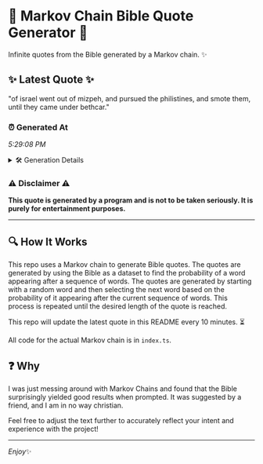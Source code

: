# 📖 Markov Chain Bible Quote Generator 📖

Infinite quotes from the Bible generated by a Markov chain. ✨

## ✨ Latest Quote ✨
"of israel went out of mizpeh, and pursued the philistines, and smote them, until they came under bethcar."

### ⏰ Generated At
*5:29:08 PM*

<details>
    <summary>🛠️ Generation Details</summary>
    <p>
        <strong>🌱 Seed:</strong> of<br>
        <strong>🔄 Iterations:</strong> 17<br>
        <strong>📜 Context History:</strong><br>[ of ]: israel<br>[ of, israel ]: went<br>[ of, israel, went ]: out<br>[ of, israel, went, out ]: of<br>[ of, israel, went, out, of ]: mizpeh,<br>[ of, israel, went, out, of, mizpeh, ]: and<br>[ israel, went, out, of, mizpeh,, and ]: pursued<br>[ went, out, of, mizpeh,, and, pursued ]: the<br>[ out, of, mizpeh,, and, pursued, the ]: philistines,<br>[ of, mizpeh,, and, pursued, the, philistines, ]: and<br>[ mizpeh,, and, pursued, the, philistines,, and ]: smote<br>[ and, pursued, the, philistines,, and, smote ]: them,<br>[ pursued, the, philistines,, and, smote, them, ]: until<br>[ the, philistines,, and, smote, them,, until ]: they<br>[ philistines,, and, smote, them,, until, they ]: came<br>[ and, smote, them,, until, they, came ]: under<br>[ smote, them,, until, they, came, under ]: bethcar.<br>
    </p>
</details>

### ⚠️ Disclaimer ⚠️
**This quote is generated by a program and is not to be taken seriously. It is purely for entertainment purposes.**

---

## 🔍 How It Works

This repo uses a Markov chain to generate Bible quotes. The quotes are generated by using the Bible as a dataset to find the probability of a word appearing after a sequence of words. The quotes are generated by starting with a random word and then selecting the next word based on the probability of it appearing after the current sequence of words. This process is repeated until the desired length of the quote is reached.

This repo will update the latest quote in this README every 10 minutes. ⏳

All code for the actual Markov chain is in `index.ts`.

## ❓ Why

I was just messing around with Markov Chains and found that the Bible surprisingly yielded good results when prompted. 
It was suggested by a friend, and I am in no way christian.

Feel free to adjust the text further to accurately reflect your intent and experience with the project!

---

*Enjoy*✨
